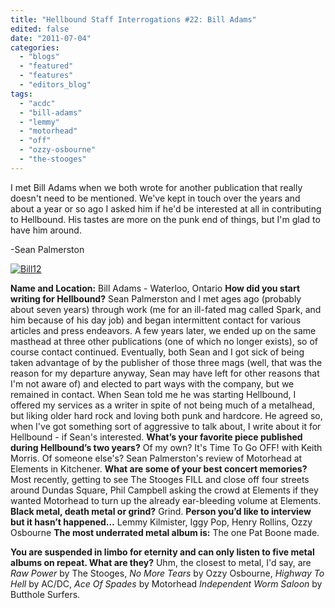 ```yaml
---
title: "Hellbound Staff Interrogations #22: Bill Adams"
edited: false
date: "2011-07-04"
categories:
  - "blogs"
  - "featured"
  - "features"
  - "editors_blog"
tags:
  - "acdc"
  - "bill-adams"
  - "lemmy"
  - "motorhead"
  - "off"
  - "ozzy-osbourne"
  - "the-stooges"
---
```


I met Bill Adams when we both wrote for another publication that really doesn't need to be mentioned. We've kept in touch over the years and about a year or so ago I asked him if he'd be interested at all in contributing to Hellbound. His tastes are more on the punk end of things, but I'm glad to have him around.

\-Sean Palmerston

[![](http://www.hellbound.ca/wp-content/uploads/2011/07/Bill12-290x217.jpg "Bill12")](http://www.hellbound.ca/wp-content/uploads/2011/07/Bill12.jpg)

**Name and Location:** Bill Adams - Waterloo, Ontario **How did you start writing for Hellbound?** Sean Palmerston and I met ages ago (probably about seven years) through work (me for an ill-fated mag called Spark, and him because of his day job) and began intermittent contact for various articles and press endeavors. A few years later, we ended up on the same masthead at three other publications (one of which no longer exists), so of course contact continued. Eventually, both Sean and I got sick of being taken advantage of by the publisher of those three mags (well, that was the reason for my departure anyway, Sean may have left for other reasons that I'm not aware of) and elected to part ways with the company, but we remained in contact. When Sean told me he was starting Hellbound, I offered my services as a writer in spite of not being much of a metalhead, but liking older hard rock and loving both punk and hardcore. He agreed so, when I've got something sort of aggressive to talk about, I write about it for Hellbound - if Sean's interested. **What’s your favorite piece published during Hellbound’s two years?** Of my own? It's Time To Go OFF! with Keith Morris. Of someone else's? Sean Palmerston's review of Motorhead at Elements in Kitchener. **What are some of your best concert memories?** Most recently, getting to see The Stooges FILL and close off four streets around Dundas Square, Phil Campbell asking the crowd at Elements if they wanted Motorhead to turn up the already ear-bleeding volume at Elements. **Black metal, death metal or grind?** Grind. **Person you’d like to interview but it hasn’t happened…** Lemmy Kilmister, Iggy Pop, Henry Rollins, Ozzy Osbourne **The most underrated metal album is:** The one Pat Boone made.

**You are suspended in limbo for eternity and can only listen to five metal albums on repeat. What are they?** Uhm, the closest to metal, I'd say, are _Raw Power_ by The Stooges, _No More Tears_ by Ozzy Osbourne, _Highway To Hell_ by AC/DC, _Ace Of Spades_ by Motorhead _Independent Worm Saloon_ by Butthole Surfers.

